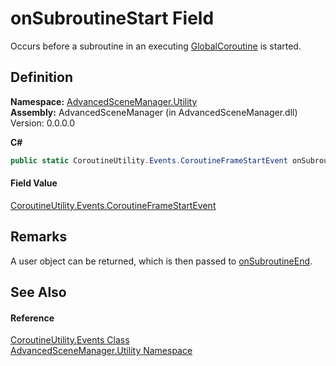 # onSubroutineStart Field


Occurs before a subroutine in an executing <a href="T_AdvancedSceneManager_Utility_GlobalCoroutine.md">GlobalCoroutine</a> is started.



## Definition
**Namespace:** <a href="N_AdvancedSceneManager_Utility.md">AdvancedSceneManager.Utility</a>  
**Assembly:** AdvancedSceneManager (in AdvancedSceneManager.dll) Version: 0.0.0.0

**C#**
``` C#
public static CoroutineUtility.Events.CoroutineFrameStartEvent onSubroutineStart
```



#### Field Value
<a href="T_AdvancedSceneManager_Utility_CoroutineUtility_Events_CoroutineFrameStartEvent.md">CoroutineUtility.Events.CoroutineFrameStartEvent</a>

## Remarks
A user object can be returned, which is then passed to <a href="F_AdvancedSceneManager_Utility_CoroutineUtility_Events_onSubroutineEnd.md">onSubroutineEnd</a>.

## See Also


#### Reference
<a href="T_AdvancedSceneManager_Utility_CoroutineUtility_Events.md">CoroutineUtility.Events Class</a>  
<a href="N_AdvancedSceneManager_Utility.md">AdvancedSceneManager.Utility Namespace</a>  
